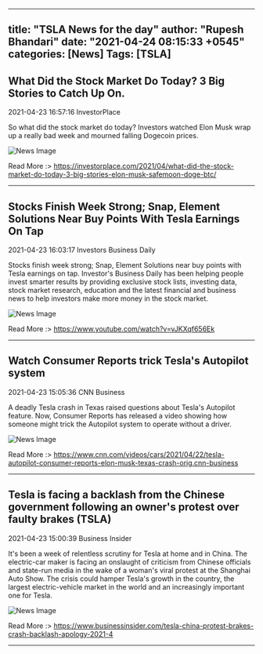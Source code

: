 
---
title: "TSLA News for the day"
author: "Rupesh Bhandari"
date: "2021-04-24 08:15:33 +0545"
categories: [News]
Tags: [TSLA]
---

## What Did the Stock Market Do Today? 3 Big Stories to Catch Up On.

2021-04-23 16:57:16 InvestorPlace

So what did the stock market do today? Investors watched Elon Musk wrap up a really bad week and mourned falling Dogecoin prices.

![News Image](https://cdn.snapi.dev/images/v1/8/d/specialty18-782942.jpg)

Read More :> <https://investorplace.com/2021/04/what-did-the-stock-market-do-today-3-big-stories-elon-musk-safemoon-doge-btc/>

---
        
## Stocks Finish Week Strong; Snap, Element Solutions Near Buy Points With Tesla Earnings On Tap

2021-04-23 16:03:17 Investors Business Daily

Stocks finish week strong; Snap, Element Solutions near buy points with Tesla earnings on tap. Investor's Business Daily has been helping people invest smarter results by providing exclusive stock lists, investing data, stock market research, education and the latest financial and business news to help investors make more money in the stock market.

![News Image](https://cdn.snapi.dev/images/v1/c/6/stocks-finish-week-strong-snap-element-solutions-near-buy-points-with-tesla-earnings-on-tap-782857.jpg)

Read More :> <https://www.youtube.com/watch?v=vJKXqf656Ek>

---
        
## Watch Consumer Reports trick Tesla's Autopilot system

2021-04-23 15:05:36 CNN Business

A deadly Tesla crash in Texas raised questions about Tesla's Autopilot feature. Now, Consumer Reports has released a video showing how someone might trick the Autopilot system to operate without a driver.

![News Image](https://cdn.snapi.dev/images/v1/s/b/210423083421-consumer-reports-tesla-autopilot-test-super-169-782751.jpg)

Read More :> <https://www.cnn.com/videos/cars/2021/04/22/tesla-autopilot-consumer-reports-elon-musk-texas-crash-orig.cnn-business>

---
        
## Tesla is facing a backlash from the Chinese government following an owner's protest over faulty brakes (TSLA)

2021-04-23 15:00:39 Business Insider

It's been a week of relentless scrutiny for Tesla at home and in China. The electric-car maker is facing an onslaught of criticism from Chinese officials and state-run media in the wake of a woman's viral protest at the Shanghai Auto Show. The crisis could hamper Tesla's growth in the country, the largest electric-vehicle market in the world and an increasingly important one for Tesla.

![News Image](https://cdn.snapi.dev/images/v1/t/e/tesla-is-facing-a-backlash-from-the-chinese-government-following-an-owners-protest-over-faulty-brakes-782760.jpg)

Read More :> <https://www.businessinsider.com/tesla-china-protest-brakes-crash-backlash-apology-2021-4>

---
        